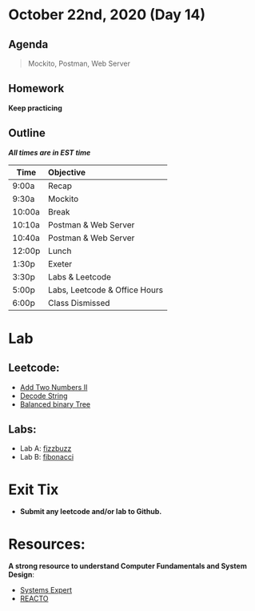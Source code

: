 # October 22nd, 2020 (Day 14)

## Agenda
> Mockito, Postman, Web Server

## Homework 
**Keep practicing**

## Outline
_**All times are in EST time**_

| Time   | Objective                        |
| -------|:---------------------------------|
| 9:00a  | Recap                            |
| 9:30a  | Mockito                          |    
| 10:00a | Break                            |
| 10:10a | Postman & Web Server             |
| 10:40a | Postman & Web Server             |
| 12:00p | Lunch                            |
| 1:30p  | Exeter                           | 
| 3:30p  | Labs & Leetcode                  |
| 5:00p  | Labs, Leetcode & Office Hours    |
| 6:00p  | Class Dismissed                  |

# Lab
  ## Leetcode:
   - [Add Two Numbers II](https://leetcode.com/problems/add-two-numbers-ii/)
   - [Decode String](https://leetcode.com/problems/decode-string/)
   - [Balanced binary Tree](https://leetcode.com/problems/balanced-binary-tree/)
   
  ## Labs:
   - Lab A: [fizzbuzz](./labs/fizzBuzz.md)
   - Lab B: [fibonacci](./labs/fibonacci.md)

# Exit Tix 
  - **Submit any leetcode and/or lab to Github.**

# Resources:
**A strong resource to understand Computer Fundamentals and System Design**:
- [Systems Expert](https://www.algoexpert.io/systems/product)
- [REACTO](https://www.fullstackacademy.com/blog/whiteboard-coding-interviews-a-6-step-process-to-solve-any-problem)